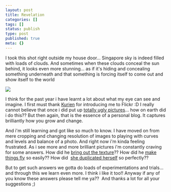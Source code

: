 ```yaml
---
layout: post
title: Revelation
categories: []
tags: []
status: publish
type: post
published: true
meta: {}
---
```

I took this shot right outside my house door... Singapore sky is indeed filled with loads of clouds. And sometimes when these clouds conceal the sun behind, it looks even more stunning... as if it's hiding and concealing something underneath and that something is forcing itself to come out and show itself to the world

![](http://static.flickr.com/73/198107278_d423536c7d.jpg)

I think for the past year i have learnt a lot about what my eye can see and imagine. I first must thank [Kurien](http://www.flickr.com/photos/kuriakonz/ "Kuriakonz Flickr") for introducing me to Flickr :D I really cannot believe that once i did put up [totally ugly pictures](/2005/07/19/rainbows/)... how on earth did i do this?? But then again, that is the essence of a personal blog. It captures brilliantly how you grow and change.

And i'm still learning and got like so much to know. I have moved on from mere cropping and changing resolution of images to playing with curves and levels and balance of a photo. And right now i'm kinda feeling frustrated. As i see more and more brilliant pictures i'm constantly craving for some answers. How did he [bring out the texture](http://www.flickr.com/photos/antimethod/sets/474147/ "Anitmethod Textures")?? How did he [make things fly](http://www.flickr.com/photos/simonpais/105576771/ "Simon Pais") so easily?? How did  [she duplicated herself](http://www.flickr.com/photos/rebba/196473064/ "Rebekka's Uh that's my glass, silly!") so perfectly??

But to get such answers we gotta do loads of experimentations and trials... and through this we learn even more. I think i like it too!! Anyway if any of you know these answers please tell me ya??  And thanks a lot for all your suggestions ;)
